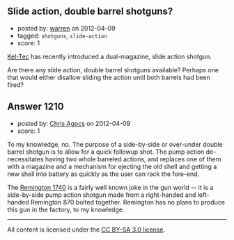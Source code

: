 ## Slide action, double barrel shotguns?

- posted by: [warren](https://stackexchange.com/users/-1/143-warren) on 2012-04-09
- tagged: `shotguns`, `slide-action`
- score: 1

<p><a href="http://www.keltecweapons.com/our-guns/shotguns/ksg" rel="nofollow">Kel-Tec</a> has recently introduced a dual-magazine, slide action shotgun.</p>

<p>Are there any slide action, double barrel shotguns available? Perhaps one that would either disallow sliding the action until both barrels had been fired?</p>



## Answer 1210

- posted by: [Chris Agocs](https://stackexchange.com/users/-1/12-chris-agocs) on 2012-04-09
- score: 1

<p>To my knowledge, no. The purpose of a side-by-side or over-under double barrel shotgun is to allow for a quick followup shot. The pump action de-necessitates having two whole barreled actions, and replaces one of them with a magazine and a mechanism for ejecting the old shell and getting a new shell into battery as quickly as the user can rack the fore-end.</p>

<p>The <a href="https://www.google.com/search?rlz=1C1CHKZ_enUS431US431&amp;sourceid=chrome&amp;ie=UTF-8&amp;q=remington%201740" rel="nofollow">Remington 1740</a> is a fairly well known joke in the gun world -- it is a side-by-side pump action shotgun made from a right-handed and left-handed Remington 870 bolted together. Remington has no plans to produce this gun in the factory, to my knowledge.</p>




---

All content is licensed under the [CC BY-SA 3.0 license](https://creativecommons.org/licenses/by-sa/3.0/).
